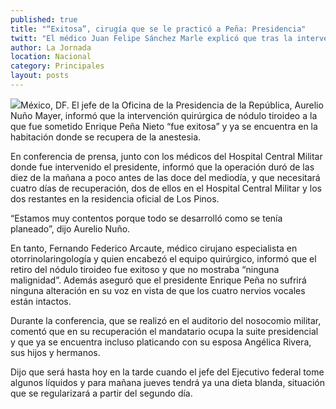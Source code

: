 ```yaml
---
published: true
title: "“Exitosa”, cirugía que se le practicó a Peña: Presidencia"
twitt: "El médico Juan Felipe Sánchez Marle explicó que tras la intervención para retirarle el nódulo tiroideo no se encontró ninguna evidencia maligna. “Todo salió técnicamente bien”, enfatizó"
author: La Jornada
location: Nacional
category: Principales
layout: posts
---
```


![](http://i.imgur.com/u315LTnm.jpg)México, DF. El jefe de la Oficina de la Presidencia de la República, Aurelio Nuño Mayer, informó que la intervención quirúrgica de nódulo tiroideo a la que fue sometido Enrique Peña Nieto “fue exitosa” y ya se encuentra en la habitación donde se recupera de la anestesia.

En conferencia de prensa, junto con los médicos del Hospital Central Militar donde fue intervenido el presidente, informó que la operación duró de las diez de la mañana a poco antes de las doce del mediodía, y que necesitará cuatro días de recuperación, dos de ellos en el Hospital Central Militar y los dos restantes en la residencia oficial de Los Pinos.

“Estamos muy contentos porque todo se desarrolló como se tenía planeado”, dijo Aurelio Nuño.

En tanto, Fernando Federico Arcaute, médico cirujano especialista en otorrinolaringología y quien encabezó el equipo quirúrgico, informó que el retiro del nódulo tiroideo fue exitoso y que no mostraba “ninguna malignidad”. Además aseguró que el presidente Enrique Peña no sufrirá ninguna alteración en su voz en vista de que los cuatro nervios vocales están intactos.

Durante la conferencia, que se realizó en el auditorio del nosocomio militar, comentó que en su recuperación el mandatario ocupa la suite presidencial y que ya se encuentra incluso platicando con su esposa Angélica Rivera, sus hijos y hermanos.

Dijo que será hasta hoy en la tarde cuando el jefe del Ejecutivo federal tome algunos líquidos y para mañana jueves tendrá ya una dieta blanda, situación que se regularizará a partir del segundo día.
